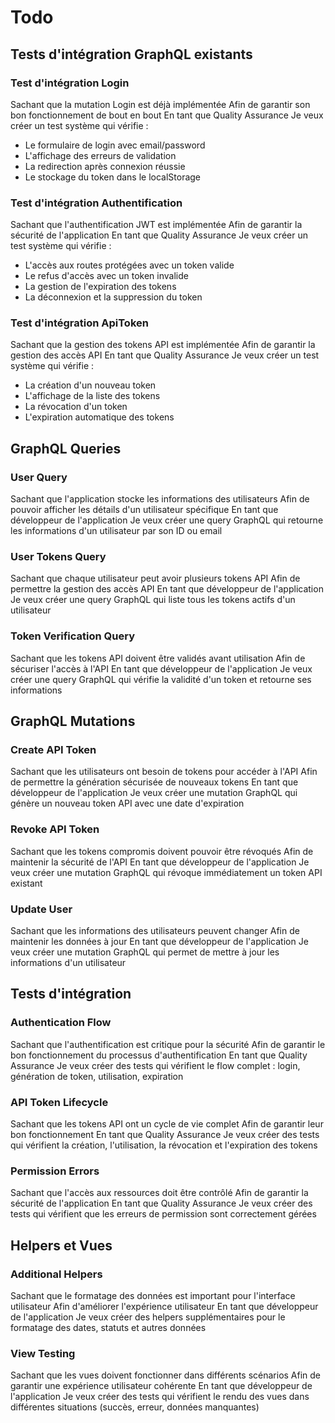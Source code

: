# Todo

## Tests d'intégration GraphQL existants

### Test d'intégration Login
Sachant que la mutation Login est déjà implémentée
Afin de garantir son bon fonctionnement de bout en bout
En tant que Quality Assurance
Je veux créer un test système qui vérifie :
- Le formulaire de login avec email/password
- L'affichage des erreurs de validation
- La redirection après connexion réussie
- Le stockage du token dans le localStorage

### Test d'intégration Authentification
Sachant que l'authentification JWT est implémentée
Afin de garantir la sécurité de l'application
En tant que Quality Assurance
Je veux créer un test système qui vérifie :
- L'accès aux routes protégées avec un token valide
- Le refus d'accès avec un token invalide
- La gestion de l'expiration des tokens
- La déconnexion et la suppression du token

### Test d'intégration ApiToken
Sachant que la gestion des tokens API est implémentée
Afin de garantir la gestion des accès API
En tant que Quality Assurance
Je veux créer un test système qui vérifie :
- La création d'un nouveau token
- L'affichage de la liste des tokens
- La révocation d'un token
- L'expiration automatique des tokens

## GraphQL Queries

### User Query
Sachant que l'application stocke les informations des utilisateurs
Afin de pouvoir afficher les détails d'un utilisateur spécifique
En tant que développeur de l'application
Je veux créer une query GraphQL qui retourne les informations d'un utilisateur par son ID ou email

### User Tokens Query
Sachant que chaque utilisateur peut avoir plusieurs tokens API
Afin de permettre la gestion des accès API
En tant que développeur de l'application
Je veux créer une query GraphQL qui liste tous les tokens actifs d'un utilisateur

### Token Verification Query
Sachant que les tokens API doivent être validés avant utilisation
Afin de sécuriser l'accès à l'API
En tant que développeur de l'application
Je veux créer une query GraphQL qui vérifie la validité d'un token et retourne ses informations

## GraphQL Mutations

### Create API Token
Sachant que les utilisateurs ont besoin de tokens pour accéder à l'API
Afin de permettre la génération sécurisée de nouveaux tokens
En tant que développeur de l'application
Je veux créer une mutation GraphQL qui génère un nouveau token API avec une date d'expiration

### Revoke API Token
Sachant que les tokens compromis doivent pouvoir être révoqués
Afin de maintenir la sécurité de l'API
En tant que développeur de l'application
Je veux créer une mutation GraphQL qui révoque immédiatement un token API existant

### Update User
Sachant que les informations des utilisateurs peuvent changer
Afin de maintenir les données à jour
En tant que développeur de l'application
Je veux créer une mutation GraphQL qui permet de mettre à jour les informations d'un utilisateur

## Tests d'intégration

### Authentication Flow
Sachant que l'authentification est critique pour la sécurité
Afin de garantir le bon fonctionnement du processus d'authentification
En tant que Quality Assurance
Je veux créer des tests qui vérifient le flow complet : login, génération de token, utilisation, expiration

### API Token Lifecycle
Sachant que les tokens API ont un cycle de vie complet
Afin de garantir leur bon fonctionnement
En tant que Quality Assurance
Je veux créer des tests qui vérifient la création, l'utilisation, la révocation et l'expiration des tokens

### Permission Errors
Sachant que l'accès aux ressources doit être contrôlé
Afin de garantir la sécurité de l'application
En tant que Quality Assurance
Je veux créer des tests qui vérifient que les erreurs de permission sont correctement gérées

## Helpers et Vues

### Additional Helpers
Sachant que le formatage des données est important pour l'interface utilisateur
Afin d'améliorer l'expérience utilisateur
En tant que développeur de l'application
Je veux créer des helpers supplémentaires pour le formatage des dates, statuts et autres données

### View Testing
Sachant que les vues doivent fonctionner dans différents scénarios
Afin de garantir une expérience utilisateur cohérente
En tant que développeur de l'application
Je veux créer des tests qui vérifient le rendu des vues dans différentes situations (succès, erreur, données manquantes) 